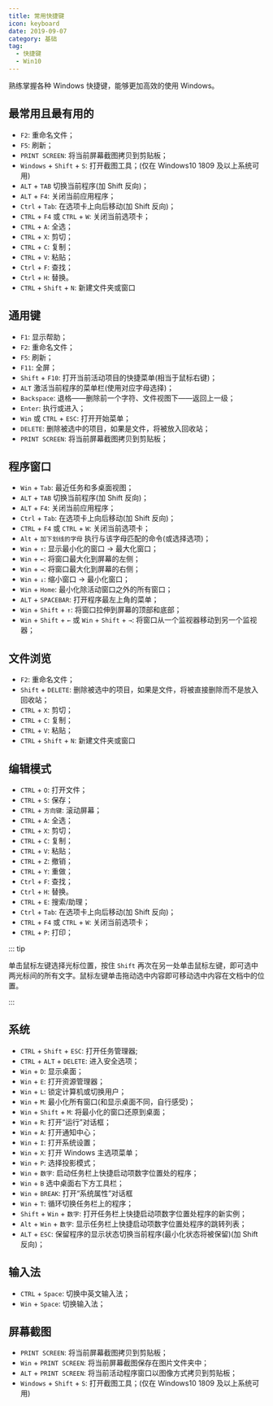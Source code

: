 ```yaml
---
title: 常用快捷键
icon: keyboard
date: 2019-09-07
category: 基础
tag:
  - 快捷键
  - Win10
---
```


熟练掌握各种 Windows 快捷键，能够更加高效的使用 Windows。

<!-- more -->

## 最常用且最有用的

- `F2`: 重命名文件；
- `F5`: 刷新；
- `PRINT SCREEN`: 将当前屏幕截图拷贝到剪贴板；
- `Windows` + `Shift` + `S`: 打开截图工具；(仅在 Windows10 1809 及以上系统可用)
- `ALT` + `TAB` 切换当前程序(加 Shift 反向)；
- `ALT` + `F4`: 关闭当前应用程序；
- `Ctrl` + `Tab`: 在选项卡上向后移动(加 Shift 反向)；
- `CTRL` + `F4` 或 `CTRL` + `W`: 关闭当前选项卡；
- `CTRL` + `A`: 全选；
- `CTRL` + `X`: 剪切；
- `CTRL` + `C`: 复制；
- `CTRL` + `V`: 粘贴；
- `Ctrl` + `F`: 查找；
- `Ctrl` + `H`: 替换。
- `CTRL` + `Shift` + `N`: 新建文件夹或窗口

## 通用键

- `F1`: 显示帮助；
- `F2`: 重命名文件；
- `F5`: 刷新；
- `F11`: 全屏；
- `Shift` + `F10`: 打开当前活动项目的快捷菜单(相当于鼠标右键)；
- `ALT` 激活当前程序的菜单栏(使用对应字母选择)；
- `Backspace`: 退格——删除前一个字符、文件视图下——返回上一级；
- `Enter`: 执行或进入；
- `Win` 或 `CTRL` + `ESC`: 打开开始菜单；
- `DELETE`: 删除被选中的项目，如果是文件，将被放入回收站；
- `PRINT SCREEN`: 将当前屏幕截图拷贝到剪贴板；

## 程序窗口

- `Win` + `Tab`: 最近任务和多桌面视图；
- `ALT` + `TAB` 切换当前程序(加 Shift 反向)；
- `ALT` + `F4`: 关闭当前应用程序；
- `Ctrl` + `Tab`: 在选项卡上向后移动(加 Shift 反向)；
- `CTRL` + `F4` 或 `CTRL` + `W`: 关闭当前选项卡；
- `Alt` + `加下划线的字母` 执行与该字母匹配的命令(或选择选项)；
- `Win` + `↑`: 显示最小化的窗口 → 最大化窗口；
- `Win` + `←`: 将窗口最大化到屏幕的左侧；
- `Win` + `→`: 将窗口最大化到屏幕的右侧；
- `Win` + `↓`: 缩小窗口 → 最小化窗口；
- `Win` + `Home`: 最小化除活动窗口之外的所有窗口；
- `ALT` + `SPACEBAR`: 打开程序最左上角的菜单；
- `Win` + `Shift` + `↑`: 将窗口拉伸到屏幕的顶部和底部；
- `Win` + `Shift` + `←` 或 `Win` + `Shift` + `→`: 将窗口从一个监视器移动到另一个监视器；

## 文件浏览

- `F2`: 重命名文件；
- `Shift` + `DELETE`: 删除被选中的项目，如果是文件，将被直接删除而不是放入回收站；
- `CTRL` + `X`: 剪切；
- `CTRL` + `C`: 复制；
- `CTRL` + `V`: 粘贴；
- `CTRL` + `Shift` + `N`: 新建文件夹或窗口

## 编辑模式

- `CTRL` + `O`: 打开文件；
- `CTRL` + `S`: 保存；
- `CTRL` + `方向键`: 滚动屏幕；
- `CTRL` + `A`: 全选；
- `CTRL` + `X`: 剪切；
- `CTRL` + `C`: 复制；
- `CTRL` + `V`: 粘贴；
- `CTRL` + `Z`: 撤销；
- `CTRL` + `Y`: 重做；
- `Ctrl` + `F`: 查找；
- `Ctrl` + `H`: 替换。
- `CTRL` + `E`: 搜索/助理；
- `Ctrl` + `Tab`: 在选项卡上向后移动(加 Shift 反向)；
- `CTRL` + `F4` 或 `CTRL` + `W`: 关闭当前选项卡；
- `CTRL` + `P`: 打印；

::: tip

单击鼠标左键选择光标位置，按住 `Shift` 再次在另一处单击鼠标左键，即可选中两光标间的所有文字。鼠标左键单击拖动选中内容即可移动选中内容在文档中的位置。

:::

## 系统

- `CTRL` + `Shift` + `ESC`: 打开任务管理器;
- `CTRL` + `ALT` + `DELETE`: 进入安全选项；
- `Win` + `D`: 显示桌面；
- `Win` + `E`: 打开资源管理器；
- `Win` + `L`: 锁定计算机或切换用户；
- `Win` + `M`: 最小化所有窗口(和显示桌面不同，自行感受)；
- `Win` + `Shift` + `M`: 将最小化的窗口还原到桌面；
- `Win` + `R`: 打开“运行”对话框；
- `Win` + `A`: 打开通知中心；
- `Win` + `I`: 打开系统设置；
- `Win` + `X`: 打开 Windows 主选项菜单；
- `Win` + `P`: 选择投影模式；
- `Win` + `数字`: 启动任务栏上快捷启动项数字位置处的程序；
- `Win` + `B` 选中桌面右下方工具栏；
- `Win` + `BREAK`: 打开“系统属性”对话框
- `Win` + `T`: 循环切换任务栏上的程序；
- `Shift` + `Win` + `数字`: 打开任务栏上快捷启动项数字位置处程序的新实例；
- `Alt` + `Win` + `数字`: 显示任务栏上快捷启动项数字位置处程序的跳转列表；
- `ALT` + `ESC`: 保留程序的显示状态切换当前程序(最小化状态将被保留)(加 Shift 反向)；

## 输入法

- `CTRL` + `Space`: 切换中英文输入法；
- `Win` + `Space`: 切换输入法；

## 屏幕截图

- `PRINT SCREEN`: 将当前屏幕截图拷贝到剪贴板；
- `Win` + `PRINT SCREEN`: 将当前屏幕截图保存在图片文件夹中；
- `ALT` + `PRINT SCREEN`: 将当前活动程序窗口以图像方式拷贝到剪贴板；
- `Windows` + `Shift` + `S`: 打开截图工具；(仅在 Windows10 1809 及以上系统可用)
